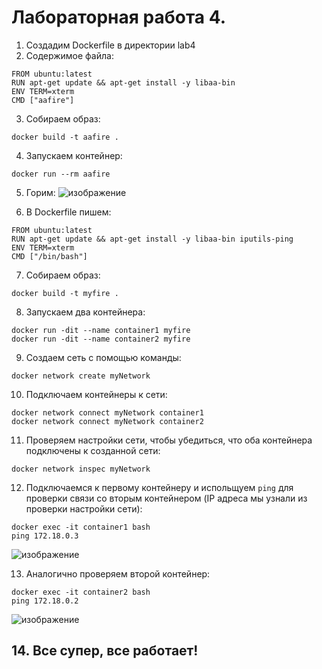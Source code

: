 # Лабораторная работа 4.

1. Создадим Dockerfile в директории lab4
2. Содержимое файла:

```
FROM ubuntu:latest
RUN apt-get update && apt-get install -y libaa-bin
ENV TERM=xterm
CMD ["aafire"]
```
3. Собираем образ:

```
docker build -t aafire .
```

4. Запускаем контейнер:

```
docker run --rm aafire
```

5. Горим:
![изображение](https://github.com/user-attachments/assets/4cc6e393-e64a-419b-a34c-c1a286850221)

6. В Dockerfile пишем:

```
FROM ubuntu:latest
RUN apt-get update && apt-get install -y libaa-bin iputils-ping
ENV TERM=xterm
CMD ["/bin/bash"]
```

7. Собираем образ:

```
docker build -t myfire .
```

8. Запускаем два контейнера:

```
docker run -dit --name container1 myfire
docker run -dit --name container2 myfire
```

9. Создаем сеть с помощью команды:

```
docker network create myNetwork
```

10. Подключаем контейнеры к сети:

```
docker network connect myNetwork container1
docker network connect myNetwork container2
```

11. Проверяем настройки сети, чтобы убедиться, что оба контейнера подключены к созданной сети:

```
docker network inspec myNetwork
```

12. Подключаемся к первому контейнеру и испольщуем `ping` для проверки связи со вторым контейнером (IP адреса мы узнали из проверки настройки сети):

```
docker exec -it container1 bash
ping 172.18.0.3
```

![изображение](https://github.com/user-attachments/assets/80a4135f-6bc5-4037-afc4-fcacf1a6ab95)

13. Аналогично проверяем второй контейнер:

```
docker exec -it container2 bash
ping 172.18.0.2
```
![изображение](https://github.com/user-attachments/assets/f882595f-4018-48f2-b257-3b7e1fa7a46b)

## 14. Все супер, все работает!
